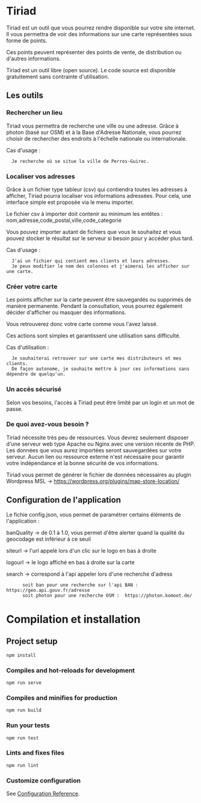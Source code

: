 # Tiriad

Tiriad est un outil que vous pourrez rendre disponible sur votre site internet. Il vous permettra de voir des informations sur une carte représentées sous forme de points.

Ces points peuvent représenter des points de vente, de distribution ou d'autres informations.

Tiriad est un outil libre (open source). Le code source est disponible gratuitement sans contrainte d'utilisation.


## Les outils

### Rechercher un lieu
Tiriad vous permettra de recherche une ville ou une adresse. Grâce à photon (basé sur OSM) et à la Base d'Adresse Nationale, vous pourrez choisir de rechercher des endroits à l'échelle nationale ou internationale.

Cas d'usage : 
```
  Je recherche où se situe la ville de Perros-Guirec.
```

### Localiser vos adresses
Grâce à un fichier type tableur (csv) qui contiendra toutes les adresses à afficher, Tiriad pourra localiser vos informations adressées. Pour cela, une interface simple est proposée via le menu importer.

Le fichier csv à importer doit contenir au minimum les entêtes :
nom,adresse,code_postal,ville,code_categorie

Vous pouvez importer autant de fichiers que vous le souhaitez et vous pouvez stocker le résultat sur le serveur si besoin pour y accéder plus tard.

Cas d'usage : 
```
  J'ai un fichier qui contient mes clients et leurs adresses. 
  Je peux modifier le nom des colonnes et j'aimerai les afficher sur une carte.
 ```

### Créer votre carte

Les points afficher sur la carte peuvent être sauvegardés ou supprimés de manière permanente. Pendant la consultation, vous pourrez également décider d'afficher ou masquer des informations.

Vous retrouverez donc votre carte comme vous l'avez laissé.

Ces actions sont simples et garantissent une utilisation sans difficulté.

Cas d'utilisation :
```
  Je souhaiterai retrouver sur une carte mes distributeurs et mes clients. 
  De façon autonome, je souhaite mettre à jour ces informations sans dépendre de quelqu'un.
 ```

### Un accés sécurisé

Selon vos besoins, l'accès à Tiriad peut être limité par un login et un mot de passe.

### De quoi avez-vous besoin ?

Tiriad nécessite très peu de ressources. Vous devrez seulement disposer d'une serveur web type Apache ou Nginx avec une version récente de PHP.
Les données que vous aurez importées seront sauvegardées sur votre serveur. Aucun lien ou ressource externe n'est nécessaire pour garantir votre indépendance et la bonne sécurité de vos informations.

Tiriad vous permet de générer le fichier de données nécessaires au plugin Wordpress MSL -> https://wordpress.org/plugins/map-store-location/


## Configuration de l'application

Le fichie config.json, vous permet de paramétrer certains éléments de l'application : 

banQuality -> de 0.1 à 1.0, vous permet d'être alerter quand la qualité du geocodage est inférieur à ce seuil

siteurl -> l'url appelé lors d'un clic sur le logo en bas à droite

logourl -> le logo affiché en bas à droite sur la carte

search -> correspond à l'api appeler lors d'une recherche d'adress 

          soit ban pour une recherche sur l'api BAN : https://geo.api.gouv.fr/adresse
          soit photon pour une recherche OSM :  https://photon.komoot.de/


# Compilation et installation

## Project setup
```
npm install
```

### Compiles and hot-reloads for development
```
npm run serve
```

### Compiles and minifies for production
```
npm run build
```

### Run your tests
```
npm run test
```

### Lints and fixes files
```
npm run lint
```

### Customize configuration
See [Configuration Reference](https://cli.vuejs.org/config/).
